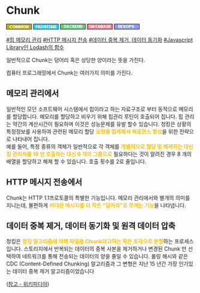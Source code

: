# Chunk

![Common](../../2TAT1C/Label_Common.png)
![Frontend](../../2TAT1C/Label_Frontend.png)
![Backend](../../2TAT1C/Label_Backend.png)
![Database](../../2TAT1C/Label_Database.png)
![Devops](../../2TAT1C/Label_Devops.png)

<a href="">#힙 메모리 관리</a>
<a href="https://www.google.com/search?q=HTTP+%EB%A9%94%EC%8B%9C%EC%A7%80+%EC%A0%84%EC%86%A1+chunk&oq=HTTP+%EB%A9%94%EC%8B%9C%EC%A7%80+%EC%A0%84%EC%86%A1+chunk&aqs=chrome..69i57.2786j0j4&sourceid=chrome&ie=UTF-8">#HTTP 메시지 전송</a>
<a href="">#데이터 중복 제거, 데이터 동기화</a>
<a href="https://lodash.com/docs/4.17.15#chunk">#Javascript Library인 Lodash의 함수</a>

일반적으로 Chunk는 덩어리 혹은 상당한 양이라는 뜻을 가진다.

컴퓨터 프로그래밍에서 Chunk는 여러가지 의미를 가진다.

## 메모리 관리에서

일반적인 모던 소프트웨어 시스템에서 힙이라고 하는 자료구조로 부터 동적으로 메모리를 할당합니다.
메모리를 할당하고 비우기 위해 힙관리 루틴이 호출되어 집니다. 힙 관리는 약간의 계산시간이 필요하며 이것은 성능문제를 유발 할수 있습니다.
청킹은 상황의 특정정보를 사용하여 관련된 메모리 할당 <span style="color:#FFBF00; font-weight:bold;">요청을 집계해서 퍼포먼스 향상</span>을 위한 전략으로 나타내어 집니다.  
예를 들어, 특정 종류의 객체가 일반적으로 각 객체를 <span style="color:#FFBF00; font-weight:bold;">개별적으로 할당 및 해제하는 대신 힙 관리자를 16 번 호출하는 대신 8 개의 그룹으로</span> 필요하다는 것이 알려진 경우 8 개의 배열을 할당하고 해제 할 수 있습니다. 호출 횟수를 2로 줄입니다.

## HTTP 메시지 전송에서

Chunk는 HTTP 1.1프로토콜의 특별한 기능입니다. 메모리 관리에서와 별개의 의미를 지니는데,
불편하게 <span style="color:#FFBF00; font-weight:bold;">커다란 메시지를 더 작은 "덩어리"로 쪼개는 기능</span>을 나타냅니다.

## 데이터 중복 제거, 데이터 동기화 및 원격 데이터 압축

청킹은 <span style="color:#FFBF00; font-weight:bold;">청킹 알고리즘에 의해 파일을 Chunk라고하는 작은 조각으로 분할</span>하는 프로세스입니다. 스토리지에서 반복되는 데이터의 중복 사본을 제거하거나 변경된 Chunk 만 선택하여 네트워크를 통해 전송되는 데이터의 양을 줄일 수 있습니다. 롤링 해시와 같은 CDC (Content-Defined Chunking) 알고리즘과 그 변형은 지난 15 년간 가장 인기있는 데이터 중복 제거 알고리즘이었습니다

([참고 - 위키피디아](<https://en.wikipedia.org/wiki/Chunking_(computing)>))


